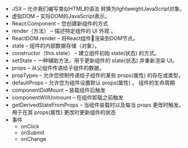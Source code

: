 - JSX – 允许我们编写类似HTML的语法 转换为lightweightJavaScript对象。
- 虚拟DOM – 实际DOM的JavaScript表示。
- React.Component – 您创建新组件的方式
- render（方法） – 描述特定组件的 UI 外观 。
- ReactDOM.render – 将React组件渲染到DOM节点。
- state – 组件的内部数据存储（对象）。
- constructor（this.state） – 建立组件初始 state(状态) 的方式。
- setState – 一种辅助方法，用于更新组件的 state(状态) 并重新渲染 UI。
- props – 从父组件传递给子组件的数据。
- propTypes – 允许您控制传递给子组件的某些 props(属性) 的存在或类型。
- defaultProps – 允许您为组件设置默认 props(属性) 。
组件的生命周期
- componentDidMount – 装载组件后触发
- componentWillUnmount – 在组件卸载之前触发
- getDerivedStateFromProps – 当组件装载时以及每当 props 更改时触发。 用于在其 props(属性) 更改时更新组件的状态
- 事件
    - onClick
    - onSubmit
    - onChange